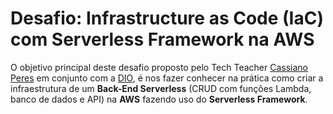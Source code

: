 # Desafio: Infrastructure as Code (IaC) com Serverless Framework na AWS

O objetivo principal deste desafio proposto pelo Tech Teacher [Cassiano Peres](https://github.com/cassianobrexbit) em conjunto com a [DIO](https://www.dio.me/), é nos fazer conhecer na prática como criar a infraestrutura de um **Back-End Serverless** (CRUD com funções Lambda, banco de dados e API) na **AWS** fazendo uso do **Serverless Framework**.